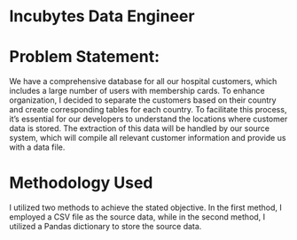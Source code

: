 # Incubytes Data Engineer

# Problem Statement:
We have a comprehensive database for all our hospital customers, which includes a large number of users with membership cards. To enhance organization, I decided to separate the customers based on their country and create corresponding tables for each country. To facilitate this process, it’s essential for our developers to understand the locations where customer data is stored. The extraction of this data will be handled by our source system, which will compile all relevant customer information and provide us with a data file.

# Methodology Used
I utilized two methods to achieve the stated objective. In the first method, I employed a CSV file as the source data, while in the second method, I utilized a Pandas dictionary to store the source data.
